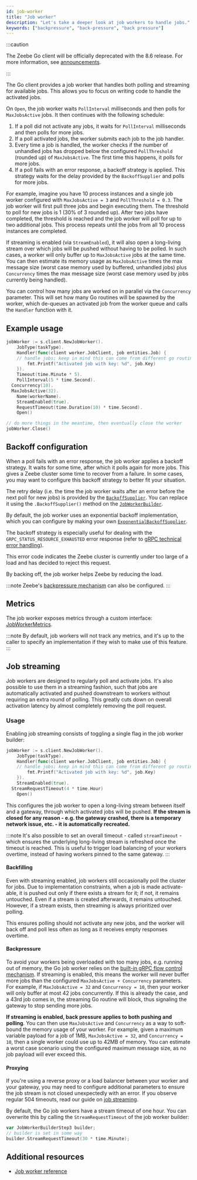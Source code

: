 ```yaml
---
id: job-worker
title: "Job worker"
description: "Let's take a deeper look at job workers to handle jobs."
keywords: ["backpressure", "back-pressure", "back pressure"]
---
```


:::caution

The Zeebe Go client will be officially deprecated with the 8.6 release. For more information, see [announcements](../../../reference/announcements/#deprecation-zeebe-go-client--zbctl).

:::

The Go client provides a job worker that handles both polling and streaming for available jobs. This allows you to focus on writing code to handle the activated jobs.

On `Open`, the job worker waits `PollInterval` milliseconds and then polls for `MaxJobsActive` jobs. It then continues with the following schedule:

1. If a poll did not activate any jobs, it waits for `PollInterval` milliseconds and then polls for more jobs.
2. If a poll activated jobs, the worker submits each job to the job handler.
3. Every time a job is handled, the worker checks if the number of unhandled jobs has dropped below the configured `PollThreshold` (rounded up) of `MaxJobsActive`. The first time this happens, it polls for more jobs.
4. If a poll fails with an error response, a backoff strategy is applied. This strategy waits for the delay provided by the `BackoffSupplier` and polls for more jobs.

For example, imagine you have 10 process instances and a single job worker configured with `MaxJobsActive = 3` and `PollThreshold = 0.3`. The job worker will first pull three jobs and begin executing them. The threshold to poll for new jobs is 1 (30% of 3 rounded up). After two jobs have completed, the threshold is reached and the job worker will poll for up to two additional jobs. This process repeats until the jobs from all 10 process instances are completed.

If streaming is enabled (via `StreamEnabled`), it will also open a long-living stream over which jobs will be pushed without having to be polled. In such cases, a worker will only buffer up to `MaxJobsActive` jobs at the same time. You can then estimate its memory usage as `MaxJobsActive` times the max message size (worst case memory used by buffered, unhandled jobs) plus `Concurrency` times the max message size (worst case memory used by jobs currently being handled).

You can control how many jobs are worked on in parallel via the `Concurrency` parameter. This will set how many Go routines will be spawned by the worker, which de-queues an activated job from the worker queue and calls the `Handler` function with it.

## Example usage

```go
jobWorker := s.client.NewJobWorker().
	JobType(taskType).
	Handler(func(client worker.JobClient, job entities.Job) {
    // handle jobs; keep in mind this can come from different go routines
		fmt.Printf("Activated job with key: %d", job.Key)
	}).
	Timeout(time.Minute * 5).
	PollInterval(5 * time.Second).
  Concurrency(10).
  MaxJobsActive(32).
	Name(workerName).
	StreamEnabled(true).
	RequestTimeout(time.Duration(10) * time.Second).
	Open()

// do more things in the meantime, then eventually close the worker
jobWorker.Close()
```

## Backoff configuration

When a poll fails with an error response, the job worker applies a backoff strategy. It waits for some time, after which it polls again for more jobs. This gives a Zeebe cluster some time to recover from a failure. In some cases, you may want to configure this backoff strategy to better fit your situation.

The retry delay (i.e. the time the job worker waits after an error before the next poll for new jobs) is provided by the [`BackoffSupplier`](https://github.com/camunda/camunda/blob/main/clients/go/pkg/worker/backoffSupplier.go). You can replace it using the `.BackoffSupplier()` method on the [`JobWorkerBuilder`](https://github.com/camunda/camunda/blob/main/clients/go/pkg/worker/jobWorker_builder.go).

By default, the job worker uses an exponential backoff implementation, which you can configure by making your own [`ExponentialBackoffSupplier`](https://github.com/camunda/camunda/blob/main/clients/go/pkg/worker/exponentialBackoffSupplier.go).

The backoff strategy is especially useful for dealing with the `GRPC_STATUS_RESOURCE_EXHAUSTED` error response (refer to [gRPC technical error handling](/apis-tools/zeebe-api/technical-error-handling.md)).

This error code indicates the Zeebe cluster is currently under too large of a load and has decided to reject this request.

By backing off, the job worker helps Zeebe by reducing the load.

:::note
Zeebe's [backpressure mechanism](../../../self-managed/zeebe-deployment/operations/backpressure) can also be configured.
:::

## Metrics

The job worker exposes metrics through a custom interface: [JobWorkerMetrics](https://github.com/camunda/camunda/blob/main/clients/go/pkg/worker/jobWorkerMetrics.go).

:::note
By default, job workers will not track any metrics, and it's up to the caller to specify an implementation if they wish to make use of this feature.
:::

## Job streaming

Job workers are designed to regularly poll and activate jobs. It's also possible to use them in a streaming fashion, such that jobs are automatically activated and pushed downstream to workers without requiring an extra round of polling. This greatly cuts down on overall activation latency by almost completely removing the poll request.

### Usage

Enabling job streaming consists of toggling a single flag in the job worker builder:

```go
jobWorker := s.client.NewJobWorker().
	JobType(taskType).
	Handler(func(client worker.JobClient, job entities.Job) {
    // handle jobs; keep in mind this can come from different go routines
		fmt.Printf("Activated job with key: %d", job.Key)
	}).
	StreamEnabled(true).
  StreamRequestTimeout(4 * time.Hour)
	Open()
```

This configures the job worker to open a long-living stream between itself and a gateway, through which activated jobs will be pushed. **If the stream is closed for any reason - e.g. the gateway crashed, there is a temporary network issue, etc. - it is automatically recreated.**

:::note
It's also possible to set an overall timeout - called `streamTimeout` - which ensures the underlying long-living stream is refreshed once the timeout is reached. This is useful to trigger load balancing of your workers overtime, instead of having workers pinned to the same gateway.
:::

#### Backfilling

Even with streaming enabled, job workers still occasionally poll the cluster for jobs. Due to implementation constraints, when a job is made activate-able, it is pushed out only if there exists a stream for it; if not, it remains untouched. Even if a stream is created afterwards, it remains untouched. However, if a stream exists, then streaming is always prioritized over polling.

This ensures polling should not activate any new jobs, and the worker will back off and poll less often as long as it receives empty responses overtime.

#### Backpressure

To avoid your workers being overloaded with too many jobs, e.g. running out of memory, the Go job worker relies on the [built-in gRPC flow control mechanism](https://grpc.io/docs/guides/flow-control/). If streaming is enabled, this means the worker will never buffer more jobs than the configured `MaxJobsActive + Concurrency` parameters. For example, if `MaxJobsActive = 32` and `Concurrency = 10`, then your worker will only buffer at most 42 jobs concurrently. If this is already the case, and a 43rd job comes in, the streaming Go routine will block, thus signaling the gateway to stop sending more jobs.

**If streaming is enabled, back pressure applies to both pushing and polling**. You can then use `MaxJobsActive` and `Concurrency` as a way to soft-bound the memory usage of your worker. For example, given a maximum variable payload for a job of 1MB, `MaxJobsActive = 32`, and `Concurrency = 10`, then a single worker could use up to 42MB of memory. You can estimate a worst case scenario using the configured maximum message size, as no job payload will ever exceed this.

#### Proxying

If you're using a reverse proxy or a load balancer between your worker and your gateway, you may need to configure additional parameters to ensure the job stream is not closed unexpectedly with an error. If you observe regular 504 timeouts, read our guide on [job streaming](../../../self-managed/zeebe-deployment/zeebe-gateway/job-streaming).

By default, the Go job workers have a stream timeout of one hour. You can overwrite this by calling the `StreamRequestTimeout` of the job worker builder:

```go
var JobWorkerBuilderStep3 builder;
// builder is set in some way
builder.StreamRequestTimeout(30 * time.Minute);
```

## Additional resources

- [Job worker reference](/components/concepts/job-workers.md)
